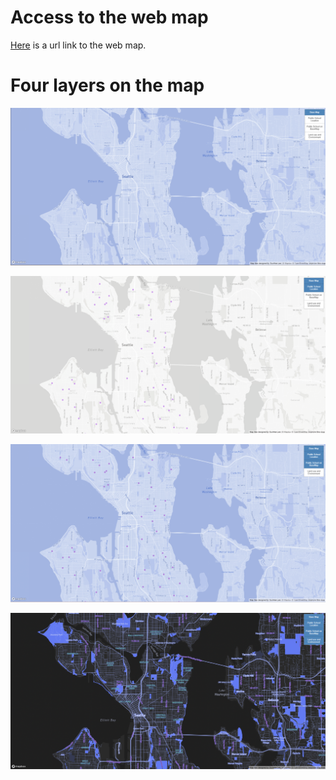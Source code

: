# Access to the web map

[Here](http://127.0.0.1:5500/index.html) is a url link to the web map.

# Four layers on the map 

![Base map](https://github.com/Gunehee/GEOG458_MapDesignAndTileGeneration/blob/main/img/map%20tile%201.png)

![Public school location in Seattle](https://github.com/Gunehee/GEOG458_MapDesignAndTileGeneration/blob/main/img/map%20tile%202.png)

![Public school location in Seattle with base map](https://github.com/Gunehee/GEOG458_MapDesignAndTileGeneration/blob/main/img/map%20tile%203.png)

![Theme of land use and environment in Seattle](https://github.com/Gunehee/GEOG458_MapDesignAndTileGeneration/blob/main/img/map%20tile%204.png)
